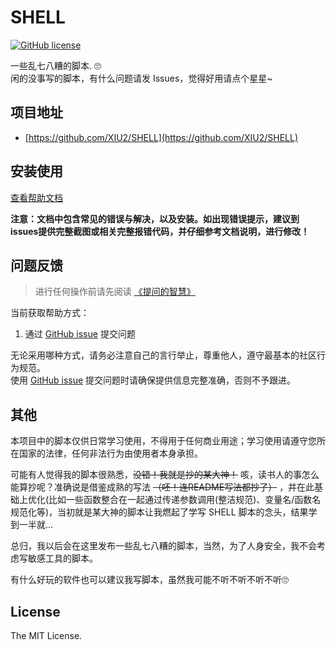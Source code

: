 # SHELL

[![GitHub license](https://img.shields.io/github/license/XIU2/SHELL.svg?style=flat-square)](https://github.com/XIU2/SHELL/blob/master/LICENSE)

一些乱七八糟的脚本. 🙄  
闲的没事写的脚本，有什么问题请发 Issues，觉得好用请点个星星~

## 项目地址

- [https://github.com/XIU2/SHELL](https://github.com/XIU2/SHELL)

## 安装使用

[查看帮助文档](https://xiu2.github.io/SHELL/)

**注意：文档中包含常见的错误与解决，以及安装。如出现错误提示，建议到issues提供完整截图或相关完整报错代码，并仔细参考文档说明，进行修改！**

## 问题反馈

> 进行任何操作前请先阅读 [《提问的智慧》](https://github.com/ruby-china/How-To-Ask-Questions-The-Smart-Way/blob/master/README-zh_CN.md)

当前获取帮助方式：

1. 通过 [GitHub issue](https://github.com/XIU2/SHELL/issues) 提交问题

无论采用哪种方式，请务必注意自己的言行举止，尊重他人，遵守最基本的社区行为规范。  
使用 [GitHub issue](https://github.com/XIU2/SHELL/issues) 提交问题时请确保提供信息完整准确，否则不予跟进。

## 其他

本项目中的脚本仅供日常学习使用，不得用于任何商业用途；学习使用请遵守您所在国家的法律，任何非法行为由使用者本身承担。  

可能有人觉得我的脚本很熟悉，~~没错！我就是抄的某大神！~~ 咳，读书人的事怎么能算抄呢？准确说是借鉴成熟的写法 ~~（呸！连README写法都抄了）~~ ，并在此基础上优化(比如一些函数整合在一起通过传递参数调用(整洁规范)、变量名/函数名规范化等)，当初就是某大神的脚本让我燃起了学写 SHELL 脚本的念头，结果学到一半就...  

总归，我以后会在这里发布一些乱七八糟的脚本，当然，为了人身安全，我不会考虑写敏感工具的脚本。  

有什么好玩的软件也可以建议我写脚本，虽然我可能不听不听不听不听🙄

## License

The MIT License.
